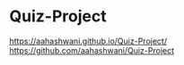 # Quiz-Project

https://aahashwani.github.io/Quiz-Project/
https://github.com/aahashwani/Quiz-Project
